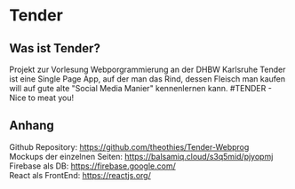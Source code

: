 # Tender
## Was ist Tender?
Projekt zur Vorlesung Webporgrammierung an der DHBW Karlsruhe
Tender ist eine Single Page App, auf der man das Rind, dessen Fleisch man kaufen
will auf gute alte "Social Media Manier" kennenlernen kann.
#TENDER - Nice to meat you!

## Anhang
Github Repository: https://github.com/theothies/Tender-Webprog  
Mockups der einzelnen Seiten: https://balsamiq.cloud/s3q5mid/pjyopmj  
Firebase als DB: https://firebase.google.com/  
React als FrontEnd: https://reactjs.org/  
